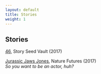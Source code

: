 ```yaml
---
layout: default
title: Stories
weight: 1
---
```


Stories
-------

<a href="https://storyseedvault.com/2017/08/16/46/" target="_blank">46</a>, Story Seed Vault (2017)<br>

<a href="https://www.nature.com/nature/journal/v546/n7660/full/546696a.html" target="_blank">Jurassic Jaws Jones</a>, Nature Futures (2017)<br>
*So you want to be an actor, huh?*

